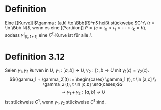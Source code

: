 # Definition
Eine [[Kurve]] $\gamma : [a,b] \to \Bbb{R}^n$ heißt stückweise $C^r\ (r = \in \Bbb N)$, wenn es eine [[Partition]] $P = \{a = t_0 < t_1 < \cdots < t_k = b\}$, sodass $\gamma|_{[t_i, t+1]}$ eine $C^r$-Kurve ist für alle $i$. 


# Definition 3.12
Seien $\gamma_1, \gamma_2$ Kurven in $U$, $\gamma_1 : [a,b] \to U, \gamma_2 : [c,b \to U$ mit $\gamma_1(c) = \gamma_2(c)$. 
$$(\gamma_1 + \gamma_2)(t) := \begin{cases}
\gamma_1 (t), t \in [a,c] \\
\gamma_2 (t), t \in [c,b] 
\end{cases}$$
$$\to \gamma_1 + \gamma_2:[a,b] \to U$$
ist stückweise $C^1$, wenn $\gamma_1, \gamma_2$ stückweise $C^1$ sind.

